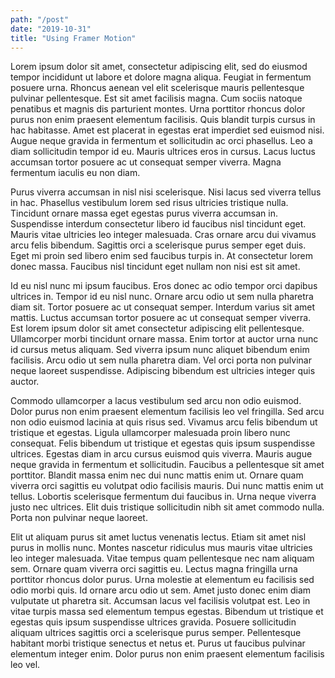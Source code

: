 ```yaml
---
path: "/post"
date: "2019-10-31"
title: "Using Framer Motion"
---
```

Lorem ipsum dolor sit amet, consectetur adipiscing elit, sed do eiusmod tempor incididunt ut labore et dolore magna aliqua. Feugiat in fermentum posuere urna. Rhoncus aenean vel elit scelerisque mauris pellentesque pulvinar pellentesque. Est sit amet facilisis magna. Cum sociis natoque penatibus et magnis dis parturient montes. Urna porttitor rhoncus dolor purus non enim praesent elementum facilisis. Quis blandit turpis cursus in hac habitasse. Amet est placerat in egestas erat imperdiet sed euismod nisi. Augue neque gravida in fermentum et sollicitudin ac orci phasellus. Leo a diam sollicitudin tempor id eu. Mauris ultrices eros in cursus. Lacus luctus accumsan tortor posuere ac ut consequat semper viverra. Magna fermentum iaculis eu non diam.

Purus viverra accumsan in nisl nisi scelerisque. Nisi lacus sed viverra tellus in hac. Phasellus vestibulum lorem sed risus ultricies tristique nulla. Tincidunt ornare massa eget egestas purus viverra accumsan in. Suspendisse interdum consectetur libero id faucibus nisl tincidunt eget. Mauris vitae ultricies leo integer malesuada. Cras ornare arcu dui vivamus arcu felis bibendum. Sagittis orci a scelerisque purus semper eget duis. Eget mi proin sed libero enim sed faucibus turpis in. At consectetur lorem donec massa. Faucibus nisl tincidunt eget nullam non nisi est sit amet.

Id eu nisl nunc mi ipsum faucibus. Eros donec ac odio tempor orci dapibus ultrices in. Tempor id eu nisl nunc. Ornare arcu odio ut sem nulla pharetra diam sit. Tortor posuere ac ut consequat semper. Interdum varius sit amet mattis. Luctus accumsan tortor posuere ac ut consequat semper viverra. Est lorem ipsum dolor sit amet consectetur adipiscing elit pellentesque. Ullamcorper morbi tincidunt ornare massa. Enim tortor at auctor urna nunc id cursus metus aliquam. Sed viverra ipsum nunc aliquet bibendum enim facilisis. Arcu odio ut sem nulla pharetra diam. Vel orci porta non pulvinar neque laoreet suspendisse. Adipiscing bibendum est ultricies integer quis auctor.

Commodo ullamcorper a lacus vestibulum sed arcu non odio euismod. Dolor purus non enim praesent elementum facilisis leo vel fringilla. Sed arcu non odio euismod lacinia at quis risus sed. Vivamus arcu felis bibendum ut tristique et egestas. Ligula ullamcorper malesuada proin libero nunc consequat. Felis bibendum ut tristique et egestas quis ipsum suspendisse ultrices. Egestas diam in arcu cursus euismod quis viverra. Mauris augue neque gravida in fermentum et sollicitudin. Faucibus a pellentesque sit amet porttitor. Blandit massa enim nec dui nunc mattis enim ut. Ornare quam viverra orci sagittis eu volutpat odio facilisis mauris. Dui nunc mattis enim ut tellus. Lobortis scelerisque fermentum dui faucibus in. Urna neque viverra justo nec ultrices. Elit duis tristique sollicitudin nibh sit amet commodo nulla. Porta non pulvinar neque laoreet.

Elit ut aliquam purus sit amet luctus venenatis lectus. Etiam sit amet nisl purus in mollis nunc. Montes nascetur ridiculus mus mauris vitae ultricies leo integer malesuada. Vitae tempus quam pellentesque nec nam aliquam sem. Ornare quam viverra orci sagittis eu. Lectus magna fringilla urna porttitor rhoncus dolor purus. Urna molestie at elementum eu facilisis sed odio morbi quis. Id ornare arcu odio ut sem. Amet justo donec enim diam vulputate ut pharetra sit. Accumsan lacus vel facilisis volutpat est. Leo in vitae turpis massa sed elementum tempus egestas. Bibendum ut tristique et egestas quis ipsum suspendisse ultrices gravida. Posuere sollicitudin aliquam ultrices sagittis orci a scelerisque purus semper. Pellentesque habitant morbi tristique senectus et netus et. Purus ut faucibus pulvinar elementum integer enim. Dolor purus non enim praesent elementum facilisis leo vel.